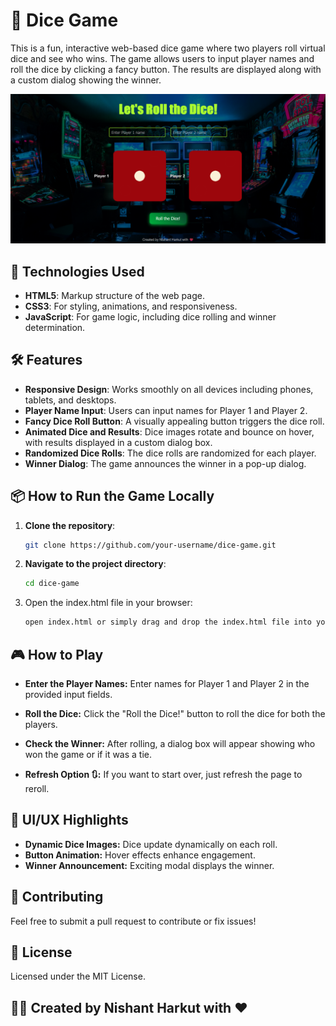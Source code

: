 # 🎲 Dice Game

This is a fun, interactive web-based dice game where two players roll virtual dice and see who wins. The game allows users to input player names and roll the dice by clicking a fancy button. The results are displayed along with a custom dialog showing the winner.

![Dice Game Preview](./images/dice-game-preview.png) <!-- Optional: Add a screenshot of your game -->

## 🚀 Technologies Used
- **HTML5**: Markup structure of the web page.
- **CSS3**: For styling, animations, and responsiveness.
- **JavaScript**: For game logic, including dice rolling and winner determination.

## 🛠️ Features
- **Responsive Design**: Works smoothly on all devices including phones, tablets, and desktops.
- **Player Name Input**: Users can input names for Player 1 and Player 2.
- **Fancy Dice Roll Button**: A visually appealing button triggers the dice roll.
- **Animated Dice and Results**: Dice images rotate and bounce on hover, with results displayed in a custom dialog box.
- **Randomized Dice Rolls**: The dice rolls are randomized for each player.
- **Winner Dialog**: The game announces the winner in a pop-up dialog.


## 📦 How to Run the Game Locally

1. **Clone the repository**:
   ```bash
   git clone https://github.com/your-username/dice-game.git

2. **Navigate to the project directory**:
   ```bash
   cd dice-game 

3. Open the index.html file in your browser:
   ```bash
   open index.html or simply drag and drop the index.html file into your browser

## 🎮 How to Play 
- **Enter the Player Names:** Enter names for Player 1 and
Player 2 in the provided input fields.
- **Roll the Dice:** Click the \"Roll the Dice!\" button to roll the dice for both the players.
- **Check the Winner:** After rolling, a dialog box will appear showing who won the game or if it was a tie.

- **Refresh Option 🔃:** If you want to start over, just refresh the page to reroll.

## 🎨 UI/UX Highlights

- **Dynamic Dice Images:** Dice update dynamically on each roll.
- **Button Animation:** Hover effects enhance engagement.
- **Winner Announcement:** Exciting modal displays the winner.

## 🤝 Contributing
Feel free to submit a pull request to contribute or fix issues!

## 📄 License 
Licensed under the MIT License.
##
## 👨‍💻 Created by Nishant Harkut with ❤️
##
